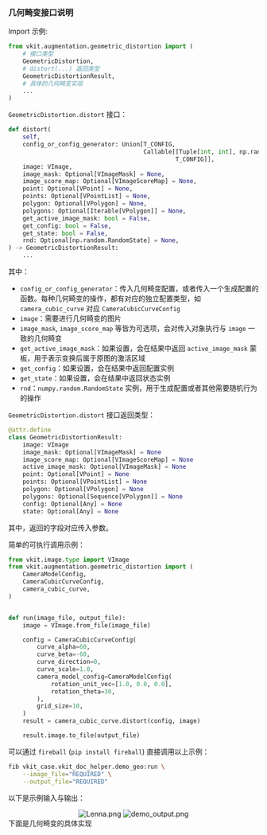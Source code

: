 ### 几何畸变接口说明

Import 示例:

```python
from vkit.augmentation.geometric_distortion import (
    # 接口类型
    GeometricDistortion,
    # distort(...) 返回类型
    GeometricDistortionResult,
    # 具体的几何畸变实现
    ...
)
```

`GeometricDistortion.distort` 接口：

```python
def distort(
    self,
    config_or_config_generator: Union[T_CONFIG,
                                      Callable[[Tuple[int, int], np.random.RandomState],
                                               T_CONFIG]],
    image: VImage,
    image_mask: Optional[VImageMask] = None,
    image_score_map: Optional[VImageScoreMap] = None,
    point: Optional[VPoint] = None,
    points: Optional[VPointList] = None,
    polygon: Optional[VPolygon] = None,
    polygons: Optional[Iterable[VPolygon]] = None,
    get_active_image_mask: bool = False,
    get_config: bool = False,
    get_state: bool = False,
    rnd: Optional[np.random.RandomState] = None,
) -> GeometricDistortionResult:
    ...
```

其中：

* `config_or_config_generator`：传入几何畸变配置，或者传入一个生成配置的函数。每种几何畸变的操作，都有对应的独立配置类型，如 `camera_cubic_curve` 对应 `CameraCubicCurveConfig`
* `image`：需要进行几何畸变的图片
* `image_mask`, `image_score_map` 等皆为可选项，会对传入对象执行与 `image` 一致的几何畸变
* `get_active_image_mask`：如果设置，会在结果中返回 `active_image_mask` 蒙板，用于表示变换后属于原图的激活区域
* `get_config`：如果设置，会在结果中返回配置实例
* `get_state`：如果设置，会在结果中返回状态实例
* `rnd`：`numpy.random.RandomState` 实例，用于生成配置或者其他需要随机行为的操作

`GeometricDistortion.distort` 接口返回类型：

```python
@attr.define
class GeometricDistortionResult:
    image: VImage
    image_mask: Optional[VImageMask] = None
    image_score_map: Optional[VImageScoreMap] = None
    active_image_mask: Optional[VImageMask] = None
    point: Optional[VPoint] = None
    points: Optional[VPointList] = None
    polygon: Optional[VPolygon] = None
    polygons: Optional[Sequence[VPolygon]] = None
    config: Optional[Any] = None
    state: Optional[Any] = None
```

其中，返回的字段对应传入参数。

简单的可执行调用示例：

```python
from vkit.image.type import VImage
from vkit.augmentation.geometric_distortion import (
    CameraModelConfig,
    CameraCubicCurveConfig,
    camera_cubic_curve,
)


def run(image_file, output_file):
    image = VImage.from_file(image_file)

    config = CameraCubicCurveConfig(
        curve_alpha=60,
        curve_beta=-60,
        curve_direction=0,
        curve_scale=1.0,
        camera_model_config=CameraModelConfig(
            rotation_unit_vec=[1.0, 0.0, 0.0],
            rotation_theta=30,
        ),
        grid_size=10,
    )
    result = camera_cubic_curve.distort(config, image)

    result.image.to_file(output_file)

```

可以通过 `fireball` (`pip install fireball`) 直接调用以上示例：

```bash
fib vkit_case.vkit_doc_helper.demo_geo:run \
    --image_file="REQUIRED" \
    --output_file="REQUIRED"
```

以下是示例输入与输出：

<div align="center">
    <img alt="Lenna.png" src="https://i.loli.net/2021/11/25/HFaygJjhuI2OxU1.png">
	<img alt="demo_output.png" src="https://i.loli.net/2021/11/25/Ww7yr3a25H4sUgN.png">
</div>
下面是几何畸变的具体实现

